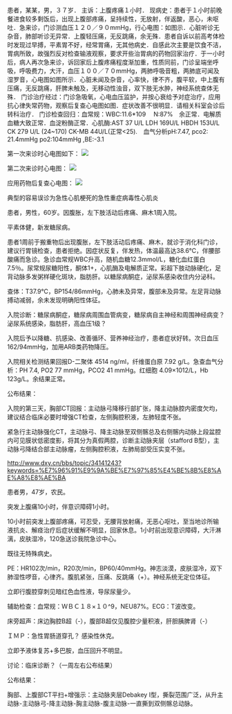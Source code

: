 患者，某某，男，３７岁．
主诉：上腹疼痛１小时．
现病史：患者于１小时前晚餐进食较多剩饭后，出现上腹部疼痛，呈持续性，无放射，伴返酸，恶心，未呕吐．急来诊，门诊测血压１２０／９０mmHg，行心电图：如图示．心脏听诊无杂音，肺部听诊无异常．上腹轻压痛，无反跳痛，余无殊．患者自诉以前高考体检时发现过早搏，平素胃不好，经常胃痛，无其他病史．自感此次主要是饮食不洁，胃病所致，故强烈反对检查输液观察，要求开些治胃病的药物回家治疗．于一小时后，病人再次急来诊，诉回家后上腹疼痛程度渐加重，性质同前，门诊呈端坐呼吸，呼吸费力，大汗，血压１００／７０mmHg，两肺呼吸音粗，两肺底可闻及湿罗音，心电图如图所示．心脏未闻及杂音，心率快，律不齐，腹平软，中上腹有压痛，无反跳痛，肝脾未触及，无移动性浊音，双下肢无水肿，神经系统查体无殊．
门诊治疗经过：门诊急吸氧，心电血压监护，并按心衰给予对症治疗，应用抗心律失常药物，观察后复查心电图如图．症状改善不很明显．请相关科室会诊后转科治疗．
门诊检查回归：血常规：WBC:11.6*109 　N:87%　余正常．电解质血糖大致正常．血淀粉酶正常．心肌酶:AST 37 U/L LDH 169U/L HBDH 153U/L CK 279 U/L (24~170) CK-MB 44U/L(正常<25).　血气分析pH:7.47, pco2: 21.4mmHg po2:104mmHg ,BE:-3.1

第一次来诊时心电图如下：
![](http://img.dxycdn.com/upload/2007/04/11/91755413.snap.jpg)

 第二次来诊时心电图：
 ![](http://img.dxycdn.com/upload/2007/04/11/31162551.snap.jpg)
 
  应用药物后复查心电图：
  ![](http://img.dxycdn.com/upload/2007/04/11/43595454.snap.jpg)
  
典型的容易误诊为急性心肌梗死的急性重症病毒性心肌炎





患者，男性，60岁。因腹胀，左下肢活动后疼痛、麻木1周入院。

平素体健，新发糖尿病。

患者1周前于搬重物后出现腹胀，左下肢活动后疼痛、麻木，就诊于消化科门诊，建议行胃镜检查，患者拒绝。因症状反复，伴发热，体温最高达38.6℃，伴腰部酸痛而急诊。急诊血常规WBC升高，随机血糖12.3mmol/L，糖化血红蛋白7.5％。尿常规尿糖阳性，酮体1+，心肌酶及电解质正常。彩超下肢动脉硬化，足背动脉多发粥样硬化斑块，脂肪肝。以糖尿病酮症，泌尿系感染收住内分泌科。

查体：T37.9℃，BP154/86mmHg，心肺未及异常，腹部未及异常。左足背动脉搏动减弱，余未发现明确阳性体征。

入院诊断：糖尿病酮症，糖尿病周围血管病变，糖尿病自主神经和周围神经病变？泌尿系统感染，脂肪肝，高血压1级？

入院后予以降糖、抗感染、改善循环、营养神经治疗，患者症状好转。次日血压162/94mmHg，加用ARB类药物降压。

入院相关检测结果回报D-二聚体 4514 ng/ml，纤维蛋白原 7.92 g/L。急查血气分析：PH 7.4, PO2 77 mmHg，PCO2 41 mmHg。红细胞 4.09×1012/L，Hb 123g/L。余结果正常。

公布结果：

入院的第三天，胸部CT回报：主动脉弓降移行部扩张，降主动脉腔内密度欠均，建议结合临床必要时增强CT检查，左侧胸腔积液，左肺轻度不张。

紧急行主动脉强化CT，主动脉弓、降主动脉至双侧髂总及右侧髂内动脉上段盆腔内可见膜状低密度影，将其分为真假两腔，诊断主动脉夹层（stafford B型），主动脉弓降结合部主动脉瘤，左侧胸腔积液，左肺局部受压实变不张。



http://www.dxy.cn/bbs/topic/34141243?keywords=%E7%96%91%E9%9A%BE%E7%97%85%E4%BE%8B%E8%AE%A8%E8%AE%BA

患者男，47岁，农民。

突发上腹痛10小时，伴意识障碍1小时。

10小时前突发上腹部疼痛，可忍受，无腰背放射痛，无恶心呕吐，至当地诊所输液抗炎、解痉治疗后症状缓解不明显，回家休息。1小时前出现意识障碍，大汗淋漓，皮肤湿冷，120急送诊我院急诊中心。

既往无特殊病史。

PE：HR102次/min，R20次/min，BP60/40mmHg。神志淡漠，皮肤湿冷，双下肺湿性啰音，心律齐。腹肌紧张，压痛、反跳痛（+）。神经系统无定位体征。

立即行腹腔穿刺见暗红色血性液，导尿尿量少。

辅助检查：血常规：ＷＢＣ１８×１０^9，NEU87%。ECG：T波改变。

床旁超声：床边胸腔B超（-），腹部B超仅见腹腔少量积液，肝胆胰脾肾（-）

ＩＭＰ：急性胃肠道穿孔？ 感染性休克。

立即予液体复苏+多巴胺，血压回升不明显。

讨论：临床诊断？（一周左右公布结果）

公布结果：

胸部、上腹部CT平扫+增强示：主动脉夹层Debakey I型，撕裂范围广泛，从升主动脉-主动脉弓-降主动脉-胸主动脉-腹主动脉-一直撕到双侧髂总动脉。
